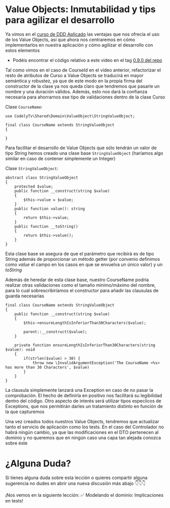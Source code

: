 Value Objects: Inmutabilidad y tips para agilizar el desarrollo
===============================================================

Ya vimos en el [curso de DDD Aplicado](https://pro.codely.tv/library/domain-driven-design-ddd//about/) las ventajas que nos ofrecía el uso de los Value Objects, así que ahora nos centraremos en cómo implementarlos en nuestra aplicación y cómo agilizar el desarrollo con estos elementos

*   Podéis encontrar el código relativo a este video en el tag [0.9.0 del repo](https://github.com/CodelyTV/php-ddd-skeleton/tree/0.9.0)

Tal como vimos en el caso de CourseId en el video anterior, refactorizar el resto de atributos de Curso a Value Objects se traducirá en mayor semántica y robustez, ya que de este modo en la propia firma del constructor de la clase ya nos queda claro que tendremos que pasarle un nombre y una duración válidos. Además, esto nos dará la confianza necesaria para ahorrarnos ese tipo de validaciones dentro de la clase Curso

Clase `CourseName`:

    use CodelyTv\Shared\Domain\ValueObject\StringValueObject;
    
    final class CourseName extends StringValueObject
    {
    
    }


Para facilitar el desarrollo de Value Objects que sólo tendrán un valor de tipo String hemos creado una clase base `StringValueObject` (haríamos algo similar en caso de contener simplemente un Integer)

Clase `StringValueObject`:

    abstract class StringValueObject
    {
        protected $value;
        public function __construct(string $value)
        {
            $this->value = $value;
        }
        public function value(): string
        {
            return $this->value;
        }
        public function __toString()
        {
            return $this->value();
        }
    }


Esta clase base se asegura de que el parámetro que recibirá es de tipo String además de proporcionar un método getter (por convenio definimos como _value_ el campo en los casos en que se envuelva un único valor) y un _toString_

Además de heredar de esta clase base, nuestro CourseName podría realizar otras validaciones como el tamaño mínimo/máximo del nombre, para lo cual sobrescribiríamos el constructor para añadir las clausulas de guarda necesarias

    final class CourseName extends StringValueObject
    {
        public function __construct(string $value)
        {
            $this->ensureLengthIsInferiorThan30Characters($value);
    
            parent::__construct($value);
        }
    
        private function ensureLengthIsInferiorThan30Characters(string $value): void
        {
            if(strlen($value) > 30) {
                throw new \InvalidArgumentException('The CourseName <%s> has more than 30 Characters', $value)
            }
        }
    }


La clausula simplemente lanzará una Exception en caso de no pasar la comprobación. El hecho de definirla en positivo nos facilitará su legibilidad dentro del código. Otro aspecto de interés será utilizar tipos especíicos de Exceptions, que nos permitirán darles un tratamiento distinto en función de la que capturemos

Una vez creados todos nuestros Value Objects, tendremos que actualizar tanto el servicio de aplicación como los tests. En el caso del Controlador no habrá ningún cambio, ya que las modificaciones en el DTO pertenecen al dominio y no queremos que en ningún caso una capa tan alejada conozca sobre éste

¿Alguna Duda?
=============

Si tienes alguna duda sobre esta lección o quieres compartir alguna sugerencia no dudes en abrir una nueva discusión más abajo 👇👇👇

¡Nos vemos en la siguiente lección: ✅ Modelando el dominio: Implicaciones en tests!